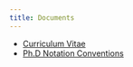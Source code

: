 ```yaml
---
title: Documents
---
```


- [Curriculum Vitae](assets/cv.pdf)
- [Ph.D Notation Conventions](assets/notation.pdf)